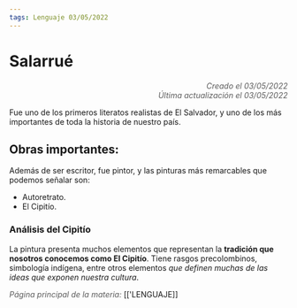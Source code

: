 ```yaml
---
tags: Lenguaje 03/05/2022
---
```


# Salarrué
<div style="text-align: right; opacity: 0.7; font-style: italic;">Creado el 03/05/2022</div>
<div style="text-align: right; opacity: 0.7; font-style: italic;">Última actualización el 03/05/2022</div>

Fue uno de los primeros literatos realistas de El Salvador, y uno de los más importantes de toda la historia de nuestro país.

## Obras importantes:

Además de ser escritor, fue pintor, y las pinturas más remarcables que podemos señalar son:

- Autoretrato.
- El Cipitío.

### Análisis del Cipitío

La pintura presenta muchos elementos que representan la **tradición que nosotros conocemos como El Cipitío**. Tiene rasgos precolombinos, simbología indígena, entre otros elementos *que definen muchas de las ideas que exponen nuestra cultura*.

<span style="opacity: 0.7; font-style: italic;">Página principal de la materia:</span> [['LENGUAJE]]